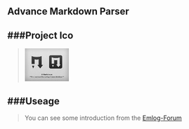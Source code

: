 Advance Markdown Parser
---

###Project Ico
---
> ![image](images/ico.jpg)

###Useage
---
> You can see some introduction from the [Emlog-Forum](http://bbs.emlog.net/thread-35047-1-1.html)

